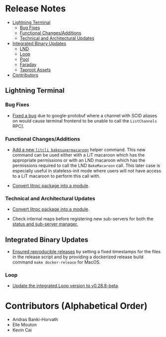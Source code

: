 # Release Notes

- [Lightning Terminal](#lightning-terminal)
  - [Bug Fixes](#bug-fixes)
  - [Functional Changes/Additions](#functional-changesadditions)
  - [Technical and Architectural Updates](#technical-and-architectural-updates)
- [Integrated Binary Updates](#integrated-binary-updates)
  - [LND](#lnd)
  - [Loop](#loop)
  - [Pool](#pool)
  - [Faraday](#faraday)
  - [Taproot Assets](#taproot-assets)
- [Contributors](#contributors-alphabetical-order)

## Lightning Terminal

### Bug Fixes

* [Fixed a bug](https://github.com/lightninglabs/lightning-terminal/pull/850) 
  due to google-protobuf where a channel with SCID aliases on would cause 
  terminal frontend to be unable to call the `ListChannels` RPC].

### Functional Changes/Additions

* [Add a new `litcli bakesupermacaroon`](https://github.com/lightninglabs/lightning-terminal/pull/858) 
  helper command. This new command can be used either with a LiT macaroon which 
  has the appropriate permissions or with an LND macaroon which has the 
  permissions required to call the LND `BakeMacaroon` call. This later case is 
  especially useful in stateless-init mode where users will not have access to 
  a LiT macaroon to perform this call with. 

* [Convert litrpc package into a module](https://github.com/lightninglabs/lightning-terminal/pull/823).

### Technical and Architectural Updates

* [Convert litrpc package into a module](https://github.com/lightninglabs/lightning-terminal/pull/823).

* Check internal maps before registering new sub-servers for both the 
  [status and sub-server manager.](https://github.com/lightninglabs/lightning-terminal/pull/877)

## Integrated Binary Updates

- [Ensured reproducible
  releases](https://github.com/lightninglabs/lightning-terminal/pull/881) by
  setting a fixed timestamps for the files in the release script and by
  providing a dockerized release build command `make docker-release` for MacOS.

### Loop
* [Update the integrated Loop version to
  v0.28.8-beta](https://github.com/lightninglabs/lightning-terminal/pull/885).

# Contributors (Alphabetical Order)

* Andras Banki-Horvath
* Elle Mouton
* Kevin Cai
